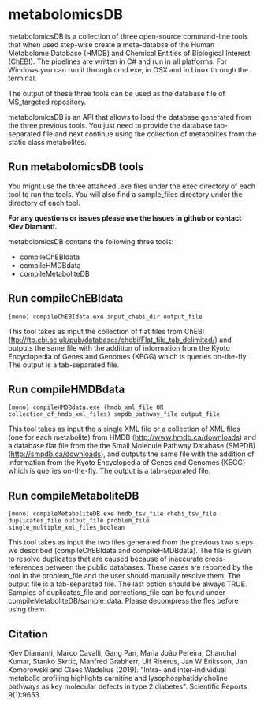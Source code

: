 # metabolomicsDB
metabolomicsDB is a collection of three open-source command-line tools that when used step-wise create a meta-databse of the Human Metabolome Database (HMDB) and Chemical Entities of Biological Interest (ChEBI). The pipelines are written in C# and run in all platforms. For Windows you can run it through cmd.exe, in OSX and in Linux through the terminal.

The output of these three tools can be used as the database file of MS_targeted repository.

metabolomicsDB is an API that allows to load the database generated from the three previous tools. You just need to provide the database tab-separated file and next continue using the collection of metabolites from the static class metabolites.

## Run metabolomicsDB tools
You might use the three attahced .exe files under the exec directory of each tool to run the tools.
You will also find a sample_files directory under the directory of each tool.

**For any questions or issues please use the Issues in github or contact Klev Diamanti.**

metabolomicsDB contans the following three tools:
- compileChEBIdata
- compileHMDBdata
- compileMetaboliteDB

## Run compileChEBIdata
```
[mono] compileChEBIdata.exe input_chebi_dir output_file
```
This tool takes as input the collection of flat files from ChEBI (ftp://ftp.ebi.ac.uk/pub/databases/chebi/Flat_file_tab_delimited/) and outputs the same file with the addition of information from the Kyoto Encyclopedia of Genes and Genomes (KEGG) which is queries on-the-fly. The output is a tab-separated file.

## Run compileHMDBdata
```
[mono] compileHMDBdata.exe (hmdb_xml_file OR collection_of_hmdb_xml_files) smpdb_pathway_file output_file
```
This tool takes as input the a single XML file or a collection of XML files (one for each metabolite) from HMDB (http://www.hmdb.ca/downloads) and a database flat file from the the Small Molecule Pathway Database (SMPDB) (http://smpdb.ca/downloads), and outputs the same file with the addition of information from the Kyoto Encyclopedia of Genes and Genomes (KEGG) which is queries on-the-fly. The output is a tab-separated file.

## Run compileMetaboliteDB
```
[mono] compileMetaboliteDB.exe hmdb_tsv_file chebi_tsv_file duplicates_file output_file problem_file single_multiple_xml_files_boolean
```
This tool takes as input the two files generated from the previous two steps we described (compileChEBIdata and compileHMDBdata). The file is given to resolve duplicates that are caused because of inaccurate cross-references between the public databases. These cases are reported by the tool in the problem_file and the user should manually resolve them. The output file is a tab-separated file. The last option should be always TRUE.
Samples of duplicates_file and corrections_file can be found under compileMetaboliteDB/sample_data. Please decompress the fles before using them.

## Citation
Klev Diamanti, Marco Cavalli, Gang Pan, Maria João Pereira, Chanchal Kumar, Stanko Skrtic, Manfred Grabherr, Ulf Risérus, Jan W Eriksson, Jan Komorowski and Claes Wadelius (2019). "Intra- and inter-individual metabolic profiling highlights carnitine and lysophosphatidylcholine pathways as key molecular defects in type 2 diabetes". Scientific Reports 9(1):9653.
